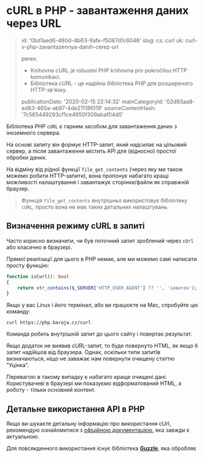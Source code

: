 cURL в PHP - завантаження даних через URL
=========================================

> id: '0bd1aed6-460d-4b63-9afe-f5087d1c6046'
> slug:
> 	cs: curl
> 	uk: curl-v-php-zavantazennya-danih-cerez-url
> 
> perex:
> 	- Knihovna cURL je robustní PHP knihovna pro pokročilou HTTP komunikaci.
> 	- Бібліотека cURL - це надійна бібліотека PHP для розширеного HTTP-зв'язку.
> 
> publicationDate: '2020-02-15 22:14:32'
> mainCategoryId: '02d93aa8-ed83-460a-ab97-4de21118f019'
> sourceContentHash: '7c565449293cf1ce4950f309abaf04d0'

Бібліотека PHP `cURL` є гарним засобом для завантаження даних з іноземного сервера.

На основі запиту він формує HTTP-запит, який надсилає на цільовий сервер, а після завантаження містить API для (відносно) простої обробки даних.

На відміну від рідної функції `file_get_contents` (через яку ми також можемо робити HTTP-запити), вона пропонує набагато кращі можливості налаштування і завантажує сторінки/файли як справжній браузер.

> Функція `file_get_contents` внутрішньо використовує бібліотеку `cURL`, просто вона не має таких детальних налаштувань.

Визначення режиму cURL в запиті
----------------------------

Часто корисно визначити, чи був поточний запит зроблений через `cUrl` або класично в браузері.

Прямої реалізації для цього в PHP немає, але ми можемо самі написати просту функцію:

```php
function isCurl(): bool
{
    return str_contains($_SERVER['HTTP_USER_AGENT'] ?? '', 'завиток');
}
```

Якщо у вас Linux і його термінал, або ви працюєте на Mac, спробуйте цю команду:

```shell
curl https://php.baraja.cz/curl
```

Команда робить внутрішній запит до цього сайту і повертає результат.

Якщо додаток не виявив cURL-запит, то буде повернуто HTML, як якщо б запит надійшов від браузера. Однак, оскільки типи запитів визначаються, ніщо не заважає нам повернути очищену статтю "Уцінка".

Перевагою в такому випадку є набагато краще очищені дані. Користувачеві в браузері ми показуємо відформатований HTML, а роботу - тільки основний контент.

Детальне використання API в PHP
--------------------------

Якщо ви шукаєте детальну інформацію про використання cUrl, рекомендую ознайомитися з <a href="https://www.php.net/manual/en/book.curl.php">офіційною документацією</a>, яка завжди є актуальною.

Для повсякденного використання існує бібліотека <a href="https://docs.guzzlephp.org/en/stable/">**Guzzle**</a>, яка обробляє
